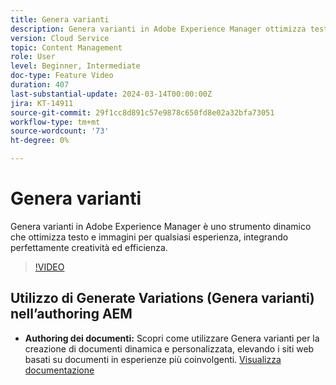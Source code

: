 ```yaml
---
title: Genera varianti
description: Genera varianti in Adobe Experience Manager ottimizza testo e immagini per qualsiasi esperienza.
version: Cloud Service
topic: Content Management
role: User
level: Beginner, Intermediate
doc-type: Feature Video
duration: 407
last-substantial-update: 2024-03-14T00:00:00Z
jira: KT-14911
source-git-commit: 29f1cc8d891c57e9878c650fd8e02a32bfa73051
workflow-type: tm+mt
source-wordcount: '73'
ht-degree: 0%

---
```



# Genera varianti

Genera varianti in Adobe Experience Manager è uno strumento dinamico che ottimizza testo e immagini per qualsiasi esperienza, integrando perfettamente creatività ed efficienza.

>[!VIDEO](https://video.tv.adobe.com/v/3427946/?learn=on)

## Utilizzo di Generate Variations (Genera varianti) nell’authoring AEM

+ __Authoring dei documenti:__ Scopri come utilizzare Genera varianti per la creazione di documenti dinamica e personalizzata, elevando i siti web basati su documenti in esperienze più coinvolgenti. [Visualizza documentazione](https://www.aem.live/docs/sidekick-generate-variations)